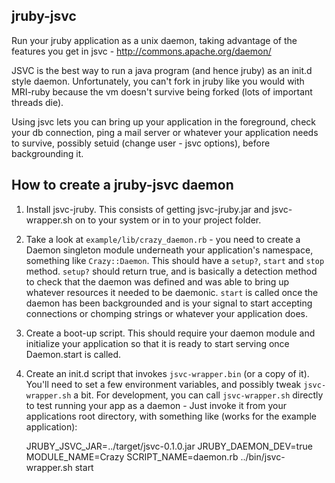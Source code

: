## jruby-jsvc

Run your jruby application as a unix daemon, taking advantage of the features you get in jsvc - http://commons.apache.org/daemon/

JSVC is the best way to run a java program (and hence jruby) as an init.d style daemon.  Unfortunately, you can't fork in jruby like you would with MRI-ruby because the vm doesn't survive being forked (lots of important threads die).

Using jsvc lets you can bring up your application in the foreground, check your db connection, ping a mail server or whatever your application needs to survive, possibly setuid (change user - jsvc options), before backgrounding it.

## How to create a jruby-jsvc daemon

1. Install jsvc-jruby.  This consists of getting jsvc-jruby.jar and jsvc-wrapper.sh on to your system or in to your project folder.
1. Take a look at `example/lib/crazy_daemon.rb` - you need to create a Daemon singleton module underneath your application's namespace, something like `Crazy::Daemon`.  This should have a `setup?`, `start` and `stop` method.  `setup?` should return true, and is basically a detection method to check that the daemon was defined and was able to bring up whatever resources it needed to be daemonic.  `start` is called once the daemon has been backgrounded and is your signal to start accepting connections or chomping strings or whatever your application does.
1. Create a boot-up script.  This should require your daemon module and initialize your application so that it is ready to start serving once Daemon.start is called.
1. Create an init.d script that invokes `jsvc-wrapper.bin` (or a copy of it).  You'll need to set a few environment variables, and possibly tweak `jsvc-wrapper.sh` a bit.  For development, you can call `jsvc-wrapper.sh` directly to test running your app as a daemon - Just invoke it from your applications root directory, with something like (works for the example application):

    JRUBY_JSVC_JAR=../target/jsvc-0.1.0.jar JRUBY_DAEMON_DEV=true MODULE_NAME=Crazy SCRIPT_NAME=daemon.rb ../bin/jsvc-wrapper.sh start
